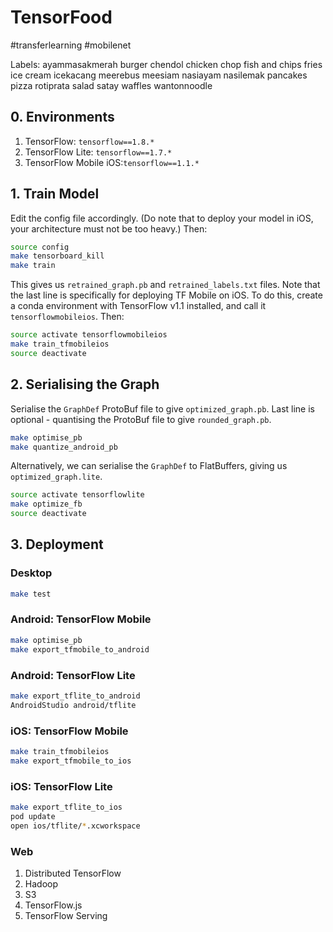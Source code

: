 # TensorFood

#transferlearning #mobilenet

Labels:
ayammasakmerah
burger
chendol
chicken chop
fish and chips
fries
ice cream
icekacang
meerebus
meesiam
nasiayam
nasilemak
pancakes
pizza
rotiprata
salad
satay
waffles
wantonnoodle

<!-- This demo imports a TensorFlow model that is generated by tf.while_loop
for inference in the browser. The model was pre-converted to TensorFlow.js
format and hosted on Google Cloud, using the steps in
the repo's [README.md](../../README.md).

The following commands will start a web server on `localhost:1234` and open
a browser page with the demo.

The demo allows you to change the conditions of the loop interactively and observe the execution result right in the browser.

```bash
cd demo # If not already in the demo directory.
yarn # Installs dependencies.
yarn control_flow # Starts a web server and opens a page. Also watches for changes.
``` -->

## 0. Environments

1. TensorFlow: `tensorflow==1.8.*`
2. TensorFlow Lite: `tensorflow==1.7.*`
3. TensorFlow Mobile iOS:`tensorflow==1.1.*`

## 1. Train Model

Edit the config file accordingly. (Do note that to deploy your model in iOS, your architecture must not be too heavy.) Then:

```bash
source config
make tensorboard_kill
make train
```

This gives us `retrained_graph.pb` and `retrained_labels.txt` files. Note that the last line is specifically for deploying TF Mobile on iOS. To do this, create a conda environment with TensorFlow v1.1 installed, and call it `tensorflowmobileios`. Then:

```bash
source activate tensorflowmobileios
make train_tfmobileios
source deactivate
```

## 2. Serialising the Graph

Serialise the `GraphDef` ProtoBuf file to give `optimized_graph.pb`. Last line is optional - quantising the ProtoBuf file to give `rounded_graph.pb`.

```bash
make optimise_pb
make quantize_android_pb
```

Alternatively, we can serialise the `GraphDef` to FlatBuffers, giving us `optimized_graph.lite`.

```bash
source activate tensorflowlite
make optimize_fb
source deactivate
```

## 3. Deployment

### Desktop

```bash
make test
```

### Android: TensorFlow Mobile

```bash
make optimise_pb
make export_tfmobile_to_android
```

### Android: TensorFlow Lite

```bash
make export_tflite_to_android
AndroidStudio android/tflite
```

### iOS: TensorFlow Mobile

```bash
make train_tfmobileios
make export_tfmobile_to_ios
```

### iOS: TensorFlow Lite

```bash
make export_tflite_to_ios
pod update
open ios/tflite/*.xcworkspace
```

### Web

1) Distributed TensorFlow
2) Hadoop
3) S3
4) TensorFlow.js
5) TensorFlow Serving
